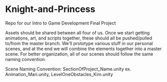 # Knight-and-Princess
Repo for our Intro to Game Development Final Project

Assets should be shared between all four of us. Once we start getting animations, art, and scripts together, these should all be pushed/pulled to/from the master branch. We'll prototype various stuff in our personal scenes, and at the end we will combine the elements together into a master scene. For better organization, all of our scenes should follow the same naming convention.

Scene Naming Convention:
SectionOfProject_Name.unity
ex. Animation_Mari.unity, LevelOneObstacles_Kim.unity
